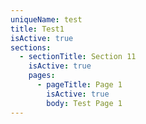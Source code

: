 ```yaml
---
uniqueName: test
title: Test1
isActive: true
sections:
  - sectionTitle: Section 11
    isActive: true
    pages:
      - pageTitle: Page 1
        isActive: true
        body: Test Page 1
---
```

